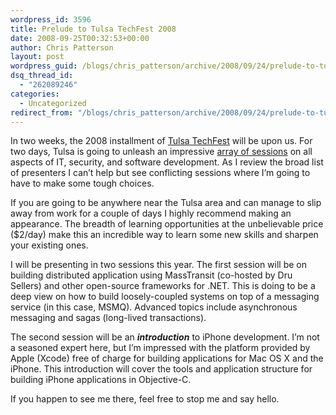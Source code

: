 ```yaml
---
wordpress_id: 3596
title: Prelude to Tulsa TechFest 2008
date: 2008-09-25T00:32:53+00:00
author: Chris Patterson
layout: post
wordpress_guid: /blogs/chris_patterson/archive/2008/09/24/prelude-to-tulsa-techfest-2008.aspx
dsq_thread_id:
  - "262089246"
categories:
  - Uncategorized
redirect_from: "/blogs/chris_patterson/archive/2008/09/24/prelude-to-tulsa-techfest-2008.aspx/"
---
```

In two weeks, the 2008 installment of [Tulsa TechFest](http://techfests.com/Tulsa/2008/default.aspx) will be upon us. For two days, Tulsa is going to unleash an impressive [array of sessions](http://techfests.com/Tulsa/2008/Agenda/default.aspx) on all aspects of IT, security, and software development. As I review the broad list of presenters I can&#8217;t help but see conflicting sessions where I&#8217;m going to have to make some tough choices.

If you are going to be anywhere near the Tulsa area and can manage to slip away from work for a couple of days I highly recommend making an appearance. The breadth of learning opportunities at the unbelievable price ($2/day) make this an incredible way to learn some new skills and sharpen your existing ones.

I will be presenting in two sessions this year. The first session will be on building distributed application using MassTransit (co-hosted by Dru Sellers) and other open-source frameworks for .NET. This is doing to be a deep view on how to build loosely-coupled systems on top of a messaging service (in this case, MSMQ). Advanced topics include asynchronous messaging and sagas (long-lived transactions).

The second session will be an **_introduction_** to iPhone development. I&#8217;m not a seasoned expert here, but I&#8217;m impressed with the platform provided by Apple (Xcode) free of charge for building applications for Mac OS X and the iPhone. This introduction will cover the tools and application structure for building iPhone applications in Objective-C.

If you happen to see me there, feel free to stop me and say hello.